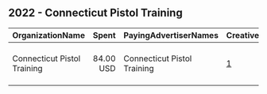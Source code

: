 ## 2022 - Connecticut Pistol Training 
|OrganizationName|Spent|PayingAdvertiserNames|CreativeUrls|Impressions|Genders|AgeBrackets|CountryCodes|BillingAddresses|CandidateBallotInformation|
|:---|---:|:---|:---|---:|:---|:---|:---|:---|:---|
|Connecticut Pistol Training|84.00 USD|Connecticut Pistol Training|[1](https://www.snap.com/political-ads/asset/2be6294445a3a8062f3978344fabcbb21a1e454715a3949e7e50a5a7cddc0057?mediaType=jpeg)|10,049||20+|united states|"61 Robert Dennis Dr ,Milford ,06461,US"|Gun Safety|
